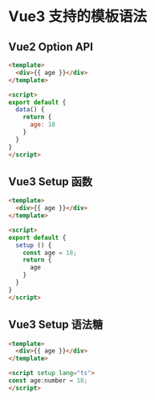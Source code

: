 # Vue3 支持的模板语法

## Vue2 Option API
```html
<template>
  <div>{{ age }}</div>
</template>

<script>
export default {
  data() {
    return {
      age: 18
    }
  }
}
</script>
```
## Vue3 Setup 函数
```html
<template>
  <div>{{ age }}</div>
</template>

<script>
export default {
  setup () {
    const age = 18;
    return {
      age
    }
  }
}
</script>
```

## Vue3 Setup 语法糖
```html
<template>
  <div>{{ age }}</div>
</template>

<script setup lang="ts">
const age:number = 18;
</script>
```